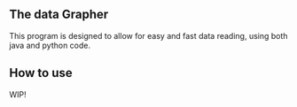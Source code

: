 ## The data Grapher

This program is designed to allow for easy and fast data reading, using both java and python code.

## How to use

WIP!
